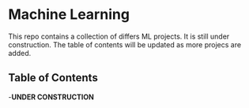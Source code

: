 # Machine Learning
This repo contains a collection of differs ML projects. It is still under construction. The table of contents will be updated as more projecs are added.

## Table of Contents

-**UNDER CONSTRUCTION**
